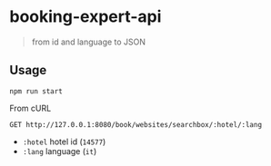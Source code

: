 # booking-expert-api

> from id and language to JSON

## Usage

`npm run start`

From cURL

`GET http://127.0.0.1:8080/book/websites/searchbox/:hotel/:lang`

- `:hotel` hotel id (`14577`)
- `:lang` language (`it`)
